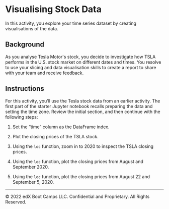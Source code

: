 # Visualising Stock Data

In this activity, you explore your time series dataset by creating visualisations of the data.

## Background

As you analyse Tesla Motor's stock, you decide to investigate how TSLA performs in the U.S. stock market on different dates and times. You resolve to use your slicing and data visualisation skills to create a report to share with your team and receive feedback.

## Instructions

For this activity, you’ll use the Tesla stock data from an earlier activity. The first part of the starter Jupyter notebook recalls preparing the data and setting the time zone. Review the initial section, and then continue with the following steps:

1. Set the “time” column as the DataFrame index.

2. Plot the closing prices of the TSLA stock.

3. Using the `loc` function, zoom in to 2020 to inspect the TSLA closing prices.

4. Using the `loc` function, plot the closing prices from August and September 2020.

5. Using the `loc` function, plot the closing prices from August 22 and September 5, 2020.

---

© 2022 edX Boot Camps LLC. Confidential and Proprietary. All Rights Reserved.
